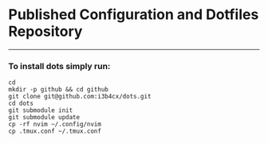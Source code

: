 # Published Configuration and Dotfiles Repository
---

### To install dots simply run:
```
cd
mkdir -p github && cd github
git clone git@github.com:i3b4cx/dots.git
cd dots
git submodule init
git submodule update
cp -rf nvim ~/.config/nvim
cp .tmux.conf ~/.tmux.conf
```
